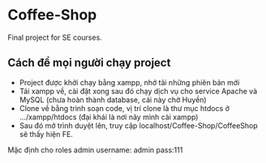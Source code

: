 # Coffee-Shop
Final project for SE courses. 

## Cách để mọi người chạy project 
- Project được khởi chạy bằng xampp, nhớ tải những phiên bản mới
- Tải xampp về, cài đặt xong sau đó chạy dịch vụ cho service Apache và MySQL (chưa hoàn thành database, cái này chờ Huyền)
- Clone về bằng trình soạn code, vị trí clone là thư mục htdocs ở .../xampp/htdocs (đại khái là nơi nãy mình cài xampp)
- Sau đó mở trình duyệt lên, truy cập localhost/Coffee-Shop/CoffeeShop sẽ thấy hiện FE.

Mặc định cho roles admin
username: admin
pass:111
